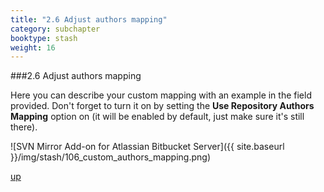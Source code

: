 ```yaml
---
title: "2.6 Adjust authors mapping"
category: subchapter
booktype: stash
weight: 16
---
```

###2.6 Adjust authors mapping

Here you can describe your custom mapping with an example in the field provided.
Don't forget to turn it on by setting the **Use Repository Authors Mapping** option on (it will be enabled by default, just make sure it's still there).

![SVN Mirror Add-on for Atlassian Bitbucket Server]({{ site.baseurl }}/img/stash/106_custom_authors_mapping.png)

[up](#up)